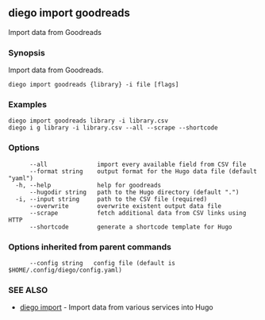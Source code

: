 ## diego import goodreads

Import data from Goodreads

### Synopsis

Import data from Goodreads.

```
diego import goodreads {library} -i file [flags]
```

### Examples

```
diego import goodreads library -i library.csv
diego i g library -i library.csv --all --scrape --shortcode
```

### Options

```
      --all              import every available field from CSV file
      --format string    output format for the Hugo data file (default "yaml")
  -h, --help             help for goodreads
      --hugodir string   path to the Hugo directory (default ".")
  -i, --input string     path to the CSV file (required)
      --overwrite        overwrite existent output data file
      --scrape           fetch additional data from CSV links using HTTP
      --shortcode        generate a shortcode template for Hugo
```

### Options inherited from parent commands

```
      --config string   config file (default is $HOME/.config/diego/config.yaml)
```

### SEE ALSO

* [diego import](diego_import.md)	 - Import data from various services into Hugo

